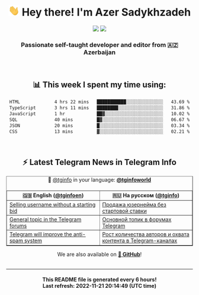 <div align="center">
	<div>
		<h1>
      <img src="./assets/hi.gif" width="30px"> Hey there! I'm Azer Sadykhzadeh
    </h1>
    <img height="18" src="https://komarev.com/ghpvc/?username=sadykhzadeh&label=Views&color=2081c1&style=flat-square" />
		<a href="https://wakatime.com/@Azer"> <img height="18" src="https://wakatime.com/badge/user/f80ae27a-c328-426f-a381-bc84136e2dd6.svg" /> </a>
    <h3>
      Passionate self-taught developer and editor from 🇦🇿 Azerbaijan
    </h3>
  </div>
  <br>

<h2>📊 This week I spent my time using:</h2>

<!--START_SECTION:waka-->

```text
HTML             4 hrs 22 mins   ███████████░░░░░░░░░░░░░░   43.69 %
TypeScript       3 hrs 11 mins   ████████░░░░░░░░░░░░░░░░░   31.86 %
JavaScript       1 hr            ██▓░░░░░░░░░░░░░░░░░░░░░░   10.02 %
SQL              40 mins         █▓░░░░░░░░░░░░░░░░░░░░░░░   06.67 %
JSON             20 mins         █░░░░░░░░░░░░░░░░░░░░░░░░   03.34 %
CSS              13 mins         ▓░░░░░░░░░░░░░░░░░░░░░░░░   02.21 %
```

<!--END_SECTION:waka-->

<br>

<h2>⚡️ Latest Telegram News in Telegram Info</h2>
  <table border>
		<tr>
			<th width="50%">🇬🇧 English (<a href="https://t.me/tginfoen">@tginfoen</a>)</th>
			<th>🇷🇺 На русском (<a href="https://t.me/tginfo">@tginfo</a>)</th>
		</tr>
		<caption>🚩 <a href="https://t.me/tginfo">@tginfo</a> in your language: <a href="https://t.me/tginfoworld"><b>@tginfoworld</b></a><caption/>
  <tr><td><a href="https://t.me/tginfoen/1537">Selling username without a starting bid</a></td>
    <td><a href="https://t.me/tginfo/3500">Продажа юзернейма без стартовой ставки</a></td></tr><tr><td><a href="https://t.me/tginfoen/1536">General topic in the Telegram forums</a></td>
    <td><a href="https://t.me/tginfo/3499">Основной топик в форумах Telegram</a></td></tr><tr><td><a href="https://t.me/tginfoen/1535">Telegram will improve the anti-spam system</a></td>
    <td><a href="https://t.me/tginfo/3498">Рост количества авторов и охвата контента в Telegram-каналах</a></td></tr>
</table>
We are also available on <a href="https://github.com/tginfo"><b>🐙 GitHub</b></a>!
</div>

<br>
<hr>
<h4 align="center">This README file is generated <b>every 6 hours</b>!</br>Last refresh: <b>2022-11-21 20:14:49 (UTC time)</b></h4>
